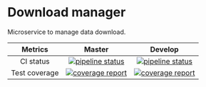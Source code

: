 # Download manager

Microservice to manage data download.

| Metrics | Master | Develop |
|:-:|:-:|:-:|
| CI status | [![pipeline status](https://gitlab.com/redmic-project/server/download-manager/badges/master/pipeline.svg)](https://gitlab.com/redmic-project/server/download-manager/commits/master) | [![pipeline status](https://gitlab.com/redmic-project/server/download-manager/badges/dev/pipeline.svg)](https://gitlab.com/redmic-project/server/download-manager/commits/dev) |
| Test coverage | [![coverage report](https://gitlab.com/redmic-project/server/download-manager/badges/master/coverage.svg)](https://gitlab.com/redmic-project/server/download-manager/commits/master) | [![coverage report](https://gitlab.com/redmic-project/server/download-manager/badges/dev/coverage.svg)](https://gitlab.com/redmic-project/server/download-manager/commits/dev) |
